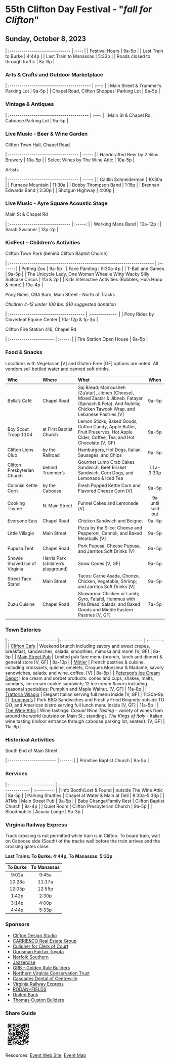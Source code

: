 # 55th Clifton Day Festival - "_fall for Clifton_"

## Sunday, October 8, 2023

| :------------------------------ | :---: |
| Festival Hours                  | 9a-5p |
| Last Train to Burke             | 4:44p |
| Last Train to Manassas          | 5:33p |
| Roads closed to through traffic | 8a-6p |

### Arts & Crafts and Outdoor Marketplace

| :---------------------------------------- | :---: |
| Main Street & Trummer’s Parking Lot       | 9a-5p |
| Chapel Road, Clifton Shoppes’ Parking Lot | 9a-5p |

### Vintage & Antiques

| :--------------------------------------- | :---: |
| Main St & Chapel Rd, Caboose Parking Lot | 9a-5p |

### Live Music - Beer & Wine Garden

Clifton Town Hall, Chapel Road

| :---------------------------------- | :----: |
| Handcrafted Beer by 2 Silos Brewery | 10a-5p |
| Select Wines by The Wine Attic      | 10a-5p |

Artists 

| :---------------------------------- | :----: |
| Caitlin Schneiderman                | 10:30a |
| Furnace Mountain                    | 11:30a |
| Bobby Thompson Band                 |  1:15p |
| Brennan Edwards Band                |  2:30p |
| Shotgun Highway                     |  4:00p |

### Live Music - Ayre Square Acoustic Stage

Main St & Chapel Rd

| :------------------------------ | :-----: |
| Working Mans Band               | 10a-12p |
| Sarah Swanner                   | 12p-2p  |

### KidFest – Children’s Activities

Clifton Town Park (behind Clifton Baptist Church)

| :----------------------------------------------------------------------- | :------: |
| Petting Zoo                                                              | 9a-5p    |
| Face Painting                                                            | 9:30a-4p |
| T-Ball and Games                                                         | 9a-5p    |
| The Unicycle Lady, One Woman Wheelie Witty Wacky Silly Suitcase Circus   | 11a & 2p |
| Kids Interactive Activities (Bubbles, Hula Hoop & more)                  | 10a-4p   |

Pony Rides, CBA Barn, Main Street - North of Tracks

*Children 4–12 under 100 lbs. $10 suggested donation*

| :------------------------------------- | :-------------: |
| Pony Rides by Cloverleaf Equine Center | 10a-12p & 1p-3p |

Clifton Fire Station 416, Chapel Rd

| :---------------------- | :-----: |
| Fire Station Open House |  9a-5p  |

### Food & Snacks

Locations with Vegetarian [V] and Gluten-Free [GF] options are noted. All vendors sell bottled water and canned soft drinks.

| Who                         | Where                     | What                                         | When              |
| :-------------------------- | :---------                | :------------------------------------------- | :---------------: |
| Bella’s Café | Chapel Road | Saj Bread: Man’ousheh (Za’atar), Jibneb (Cheese), Mixed Zaatar & Jibneb, Fatayer (Spinach & Feta), And Nutella; Chicken Tawook Wrap, and Lebanese Pastries  [V] | 9a-5p |
| Boy Scout Troop 1104 | at First Baptist Church | Lemon Sticks, Baked Goods, Cotton Candy, Apple Butter, Fruit Preserves, Hot Apple Cider, Coffee, Tea, and Hot Chocolate  [V, GF] | 9a-5p |
| Clifton Lions Club | by the Railroad | Hamburgers, Hot Dogs, Italian Sausages, and Chips | 9a-5p |
| Clifton Presbyterian Church | behind Trummer’s | Gourmet Lump Crab Cakes Sandwich, Beef Brisket Sandwich, Corn Dogs, and Lemonade & Iced Tea | 11a-3:30p |
| Colonial Kettle Corn | by the Caboose | Fresh Popped Kettle Corn and Flavored Cheese Corn  [V] | 9a-5p |
| Cooking Thyme | N. Main Street | Funnel Cakes and Lemonade  [V] | 9a until sold out |
| Everyone Eats | Chapel Road | Chicken Sandwich and Beignet | 9a-5p |
| Little Villagio | Main Street | Pizza by the Slice: Cheese and Pepperoni, Cannoli, and Baked Meatballs  [V] | 9a-5p |
| Pupusa Tent | Chapel Road | Pork Pupusa, Cheese Pupusa, and Jarritos Soft Drinks  [V] | 9a-5p |
| Snowie Shaved Ice of Virginia | Harris Park (children’s playground) | Snow Cones  [V, GF] | 9a-5p |
| Street Taco Stand | Main Street | Tacos:  Carne Asada, Chorizo, Chicken, Vegetable, Shrimp; and Jarritos Soft Drinks  [V] | 9a-5p |
| Zuzu Cuisine | Chapel Road | Shawarma: Chicken or Lamb; Gyro, Falafel, Hummus with Pita Bread; Salads, and Baked Goods and Middle Eastern Pastries  [V, GF] | 7a-5p |

### Town Eateries

| :----------------------- | :---------------------------------------- | :-------: |
| [Clifton Cafe](https://www.cliftoncafe.com/_files/ugd/d0c92b_ab0cdde61f2a47d981e6f88e356396a0.pdf) | Weekend brunch including savory and sweet crepes, breakfast, sandwiches, salads, smoothies, mimosa and more! [V, GF] | 8a-5p |
| [Main Street Pub](https://www.themainstreetpub.net/menu) | Limited pub fare menu (brunch, lunch and dinner) & general store [V, GF] | 8a-10p |
| [Môtier](https://www.motierclifton.com/menu-) | French pastries & cuisine, including croissants, quiche, omelets, Croques Monsieur & Madame, savory sandwiches, salads; and wine, coffee.  [V] | 8a-5p |
| [Peterson’s Ice Cream Depot](https://www.petersonsdepot.net/menu) | Ice cream and sorbet products: cones and cups, shakes, malts, sundaes, ice cream cookie sandwich; 12 ice cream flavors including seasonal specialties: Pumpkin and Maple Walnut.  [V, GF] | 11a-8p |
| [Trattoria Villagio](https://trattoriavillagio.com/our-menus/) | Elegant Italian serving full menu inside [V, GF] | 11:30a-9p |
| [Trummer’s](https://www.trummersrestaurant.com/wp-content/uploads/2023/07/TOM_Lunch-07.26.23-w.new-items.pdf) | Pork BBQ Sandwiches and Freshly Fried Beignets outside TO GO, and American bistro serving full lunch menu inside [V, GF] | 11a-5p |
| [The Wine Attic](https://www.thewineattic.com/) | Wine tastings:  _Casual Wine Tasting_ - variety of wines from around the world (outside on Main St.; standing). _The Kings of Italy_ - Italian wine tasting (indoor entrance through caboose parking lot; seated).  [V, GF] | 11a-6p |

### Historical Activities

South End of Main Street

| :----------------------- | :-----: |
| Primitive Baptist Church |  9a-5p  |

### Services

| :---------------------- | ---------------------------------------------------------------- | :---------: |
| Info Booth/Lost & Found | outside The Wine Attic                                           | 8a-5p       |
| Parking Shuttles        | Chapel at Water & Main at Dell                                   | 8:30a–5:30p |
| ATMs                    | Main Street Pub                                                  | 9a-5p       |
| Baby Change/Family Rest | Clifton Baptist Church                                           | 9a-4p       |
| Quiet Room              | Clifton Presbyterian Church                                      | 9a-5p       |
| Bloodmobile             | Acacia Lodge                                                     | 9a-3p       |

### Virginia Railway Express

Track crossing is not permitted while train is in Clifton.  To board train, wait on Caboose side (South) of the tracks well before the train arrives and the crossing gates close.

__Last Trains: To Burke: 4:44p, To Manassas: 5:33p__

| To Burke | To Manassas |
| :------: | :---------: |
|  9:02a   |  9:45a      |
| 10:28a   | 11:17a      |
| 12:05p   | 12:55p      |
|  1:42p   |  2:30p      |
|  3:14p   |  4:00p      |
|  4:44p   |  5:33p      |


### Sponsors

  - [Clifton Design Studio](https://cliftondesignstudio.com/)
  - [CARRIE&CO Real Estate Group](https://www.carriesoldme.com/)
  - [Culipher for Clerk of Court](https://www.culipherforclerk.com/)
  - [Ourisman Fairfax Toyota](http://ourismanfairfaxtoyota.com/)
  - [Norfolk Southern](http://www.nscorp.com/nscportal/nscorp/)
  - [Jazzercise](https://www.jazzercise.com/)
  - [GRB - Golden Rule Builders](https://www.goldenrulebuilders.com/)
  - [Northern Virginia Conservation Trust](https://nvct.org/)
  - [Cascades Dental of Centreville](https://cascadesdental.com/)
  - [Virginia Railway Express](https://vre.org/)
  - [RODAN+FIELDS](https://www.rodanandfields.com/en-us/)
  - [United Bank](https://bankwithunited.com/)
  - [Thomas Custon Builders](https://www.thomascustombuilders.com/)

### Share Guide

![Clifton Day Times Guide](includes/timesguide-qr-code-high-2x2.png)

Resources: [Event Web Site](https://www.cliftonday.com/), [Event Map](https://www.cliftonday.com/content/map)
